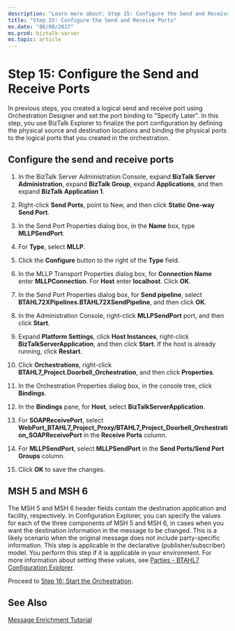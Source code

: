 ```yaml
---
description: "Learn more about: Step 15: Configure the Send and Receive Ports"
title: "Step 15: Configure the Send and Receive Ports"
ms.date: "06/08/2017"
ms.prod: biztalk-server
ms.topic: article
---
```

# Step 15: Configure the Send and Receive Ports
In previous steps, you created a logical send and receive port using Orchestration Designer and set the port binding to "Specify Later". In this step, you use BizTalk Explorer to finalize the port configuration by defining the physical source and destination locations and binding the physical ports to the logical ports that you created in the orchestration.  
  
## Configure the send and receive ports  
  
1.  In the BizTalk Server Administration Console, expand **BizTalk Server Administration**, expand **BizTalk Group**, expand **Applications**, and then expand **BizTalk Application 1**.  
  
2.  Right-click **Send Ports**, point to New, and then click **Static One-way Send Port**.  
  
3.  In the Send Port Properties dialog box, in the **Name** box, type **MLLPSendPort**.  
  
4.  For **Type**, select **MLLP**.  
  
5.  Click the **Configure** button to the right of the **Type** field.  
  
6.  In the MLLP Transport Properties dialog box, for **Connection Name** enter **MLLPConnection**. For **Host** enter **localhost**. Click **OK**.  
  
7.  In the Send Port Properties dialog box, for **Send pipeline**, select **BTAHL72XPipelines.BTAHL72XSendPipeline**, and then click **OK**.  
  
8.  In the Administration Console, right-click **MLLPSendPort** port, and then click **Start**.  
  
9. Expand **Platform Settings**, click **Host Instances**, right-click **BizTalkServerApplication**, and then click **Start**. If the host is already running, click **Restart**.  
  
10. Click **Orchestrations**, right-click **BTAHL7_Project.Doorbell_Orchestration**, and then click **Properties**.  
  
11. In the Orchestration Properties dialog box, in the console tree, click **Bindings**.  
  
12. In the **Bindings** pane, for **Host**, select **BizTalkServerApplication**.  
  
13. For **SOAPReceivePort**, select **WebPort_BTAHL7_Project_Proxy/BTAHL7_Project_Doorbell_Orchestration_SOAPReceivePort** in the **Receive Ports** column.  
  
14. For **MLLPSendPort**, select **MLLPSendPort** in the **Send Ports/Send Port Groups** column.  
  
15. Click **OK** to save the changes.  
  
## MSH 5 and MSH 6  
 The MSH 5 and MSH 6 header fields contain the destination application and facility, respectively. In Configuration Explorer, you can specify the values for each of the three components of MSH 5 and MSH 6, in cases when you want the destination information in the message to be changed. This is a likely scenario when the original message does not include party-specific information. This step is applicable in the declarative (publisher/subscriber) model. You perform this step if it is applicable in your environment. For more information about setting these values, see [Parties - BTAHL7 Configuration Explorer](parties-tab.md).  
  
 Proceed to [Step 16: Start the Orchestration](../../adapters-and-accelerators/accelerator-hl7/step-16-start-the-orchestration.md).  
  
## See Also  
 [Message Enrichment Tutorial](../../adapters-and-accelerators/accelerator-hl7/message-enrichment-tutorial.md)
